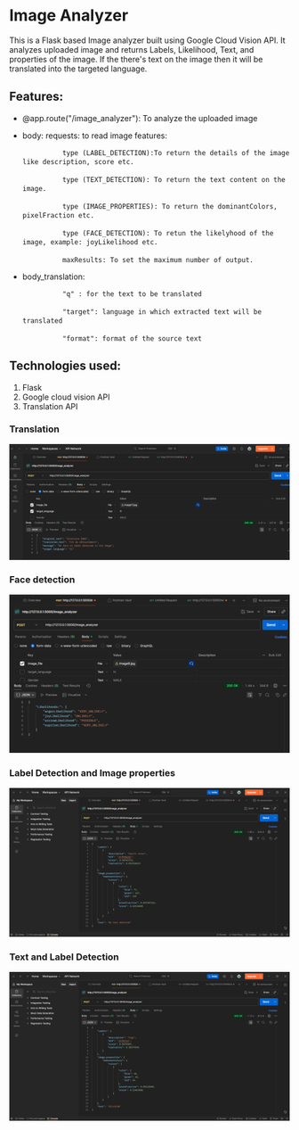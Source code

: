 # Image Analyzer 

This is a Flask based Image analyzer built using Google Cloud Vision API. It analyzes
uploaded image and returns Labels, Likelihood, Text, and properties of the image.
If the there's text on the image then it will be translated into the targeted language. 

## Features:

* @app.route("/image_analyzer"): To analyze the uploaded image
* body:
       requests: to read image
       features: 

                type (LABEL_DETECTION):To return the details of the image like description, score etc.

                type (TEXT_DETECTION): To return the text content on the image.

                type (IMAGE_PROPERTIES): To return the dominantColors, pixelFraction etc.

                type (FACE_DETECTION): To retun the likelyhood of the image, example: joyLikelihood etc.

                maxResults: To set the maximum number of output.

* body_translation: 
              
                "q" : for the text to be translated

                "target": language in which extracted text will be translated

                "format": format of the source text

## Technologies used:

1. Flask
2. Google cloud vision API
3. Translation API

### Translation

![alt text](images/Translation(image11).png)

### Face detection
        
![alt text](images/Face_detection(image9).png)

### Label Detection and Image properties

![alt text](images/Label_detection(image3).png)

### Text and Label Detection

![alt text](<images/Label and Text_detection(image4).png>)